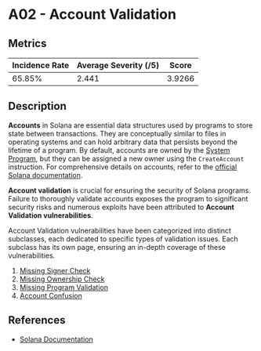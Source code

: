 # A02 - Account Validation

## Metrics

<center>

| Incidence Rate | Average Severity (/5) | Score      |
|----------------|-----------------------|------------|
|     65.85%     |         2.441         |   3.9266   |

</center>

## Description

**Accounts** in Solana are essential data structures used by programs to store state between transactions. They are conceptually similar to files in operating systems and can hold arbitrary data that persists beyond the lifetime of a program. By default, accounts are owned by the [System Program](https://docs.solana.com/developing/runtime-facilities/programs#system-program), but they can be assigned a new owner using the `CreateAccount` instruction. For comprehensive details on accounts, refer to the [official Solana documentation](https://docs.solana.com/developing/programming-model/accounts).

**Account validation** is crucial for ensuring the security of Solana programs. Failure to thoroughly validate accounts exposes the program to significant security risks and numerous exploits have been attributed to **Account Validation vulnerabilities**.

Account Validation vulnerabilities have been categorized into distinct subclasses, each dedicated to specific types of validation issues. Each subclass has its own page, ensuring an in-depth coverage of these vulnerabilities.

1. [Missing Signer Check](./missing_signer_check.md)
2. [Missing Ownership Check](./missing_ownership_check.md)
3. [Missing Program Validation](./missing_ownership_check.md)
4. [Account Confusion](./missing_ownership_check.md)

## References 

- [Solana Documentation](https://docs.solana.com/developing/programming-model/accounts)